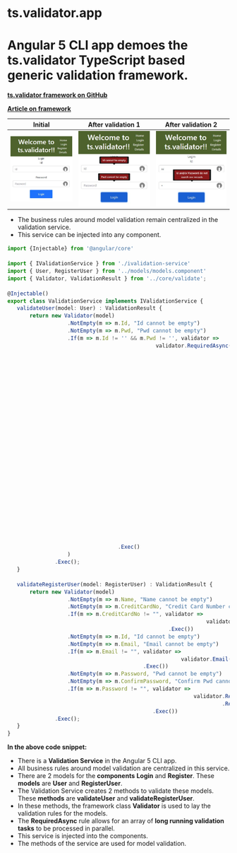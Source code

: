 # ts.validator.app

# Angular 5 CLI app demoes the ts.validator TypeScript based generic validation framework.

[**ts.validator framework on GitHub**](https://github.com/VeritasSoftware/ts.validator)

[**Article on framework**](https://www.c-sharpcorner.com/article/ts-validator-typescript-based-generic-validation-framework/)

| Initial | After validation 1 | After validation 2 |
| --- | --- | --- |
| ![Login initial](https://github.com/VeritasSoftware/ts.validator.app/blob/master/src/Login_1.jpg) | ![Login validation](https://github.com/VeritasSoftware/ts.validator.app/blob/master/src/Login_2.jpg) | ![Login validation](https://github.com/VeritasSoftware/ts.validator.app/blob/master/src/Login_3.jpg) |

*   The business rules around model validation remain centralized in the validation service.
*   This service can be injected into any component. 

 ```typescript
import {Injectable} from '@angular/core'

import { IValidationService } from './ivalidation-service'
import { User, RegisterUser } from '../models/models.component'
import { Validator, ValidationResult } from '../core/validate';

@Injectable()
export class ValidationService implements IValidationService {
    validateUser(model: User) : ValidationResult {
        return new Validator(model)
                    .NotEmpty(m => m.Id, "Id cannot be empty")
                    .NotEmpty(m => m.Pwd, "Pwd cannot be empty")
                    .If(m => m.Id != '' && m.Pwd != '', validator => 
                                                validator.RequiredAsync([
                                                                            { 
                                                                                predicate: m => m.Id, 
                                                                                required: (m, id) => {
                                                                                                        var userId = id;
                                                                                                        var pwd = m.Pwd;                                                    
                                                                                                        //Some long running validation task
                                                                                                        //Eg. id, pwd match in the database.  
                                                                                                        //You will return true or false from this must func
                                                                                                        return false;
                                                                                                    }, 
                                                                                message: "Id and/or Password do not match our records", 
                                                                                errorIdentifier: "Pwd.LoginFailed" 
                                                                            },
                                                                            { 
                                                                                predicate: m => m.Id, 
                                                                                required: (m, id) => {
                                                                                                        var userId = id;                                                    
                                                                                                        //Some long running validation task
                                                                                                        //Eg. user with id already logged in.  
                                                                                                        //You will return true or false from this must func
                                                                                                        return true;
                                                                                                    }, 
                                                                                message: "You are already logged in", 
                                                                                errorIdentifier: "Pwd.AlreadyLoggedIn" 
                                                                            } 
                                                                        ])
                                    .Exec()
                    )                                                         
                .Exec();
    }                           

    validateRegisterUser(model: RegisterUser) : ValidationResult {
        return new Validator(model)
                    .NotEmpty(m => m.Name, "Name cannot be empty")
                    .NotEmpty(m => m.CreditCardNo, "Credit Card Number cannot be empty")
                    .If(m => m.CreditCardNo != "", validator => 
                                                                validator.CreditCard(m => +m.CreditCardNo, "Credit Card Number is invalid", "CreditCardNo.Invalid")
                                                    .Exec())
                    .NotEmpty(m => m.Id, "Id cannot be empty")
                    .NotEmpty(m => m.Email, "Email cannot be empty")
                    .If(m => m.Email != "", validator =>
                                                        validator.Email(m => m.Email, "Email is invalid", "Email.Invalid")
                                            .Exec())
                    .NotEmpty(m => m.Password, "Pwd cannot be empty")
                    .NotEmpty(m => m.ConfirmPassword, "Confirm Pwd cannot be empty") 
                    .If(m => m.Password != "", validator => 
                                                            validator.Required(m => m.Password, (m, pwd) => pwd.length > 3, "Password length should be greater than 3", "Password.Length.GreaterThan3") 
                                                                     .Required(m => m.Password, (m, pwd) => pwd == m.ConfirmPassword, "Password and Confirm Password are not the same", "Password.ConfirmPassword.NotSame")
                                               .Exec())                    
                .Exec();
    }
}
```

**In the above code snippet:**

*   There is a **Validation Service** in the Angular 5 CLI app.
*   All business rules around model validation are centralized in this service.
*   There are 2 models for the **components** **Login** and **Register**. These **models** are **User** and **RegisterUser**.
*   The Validation Service creates 2 methods to validate these models. These **methods** are **validateUser** and **validateRegisterUser**.
*   In these methods, the framework class **Validator** is used to lay the validation rules for the models.
*   The **RequiredAsync** rule allows for an array of **long running validation tasks** to be processed in parallel.
*   This service is injected into the components.
*   The methods of the service are used for model validation.